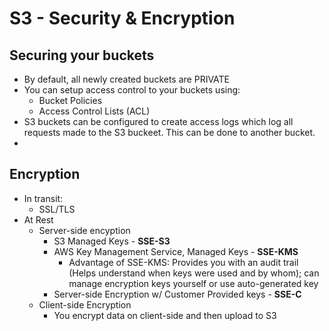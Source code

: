 # S3 - Security & Encryption

## Securing your buckets

- By default, all newly created buckets are PRIVATE
- You can setup access control to your buckets using:
	- Bucket Policies
	- Access Control Lists (ACL)
- S3 buckets can be configured to create access logs which log all requests made to the S3 buckeet. This can be done to another bucket.
-

## Encryption

- In transit:
	- SSL/TLS
- At Rest
	- Server-side encyption
		- S3 Managed Keys - **SSE-S3**
		- AWS Key Management Service, Managed Keys - **SSE-KMS**
			- Advantage of SSE-KMS: Provides you with an audit trail (Helps understand when keys were used and by whom); can manage encryption keys yourself or use auto-generated key
		- Server-side Encryption w/ Customer Provided keys - **SSE-C**
	- Client-side Encryption
		- You encrypt data on client-side and then upload to S3